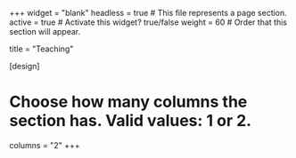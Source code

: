 +++
widget = "blank"
headless = true  # This file represents a page section.
active = true   # Activate this widget? true/false
weight = 60  # Order that this section will appear.

title = "Teaching"

[design]
  # Choose how many columns the section has. Valid values: 1 or 2.
  columns = "2"
+++
